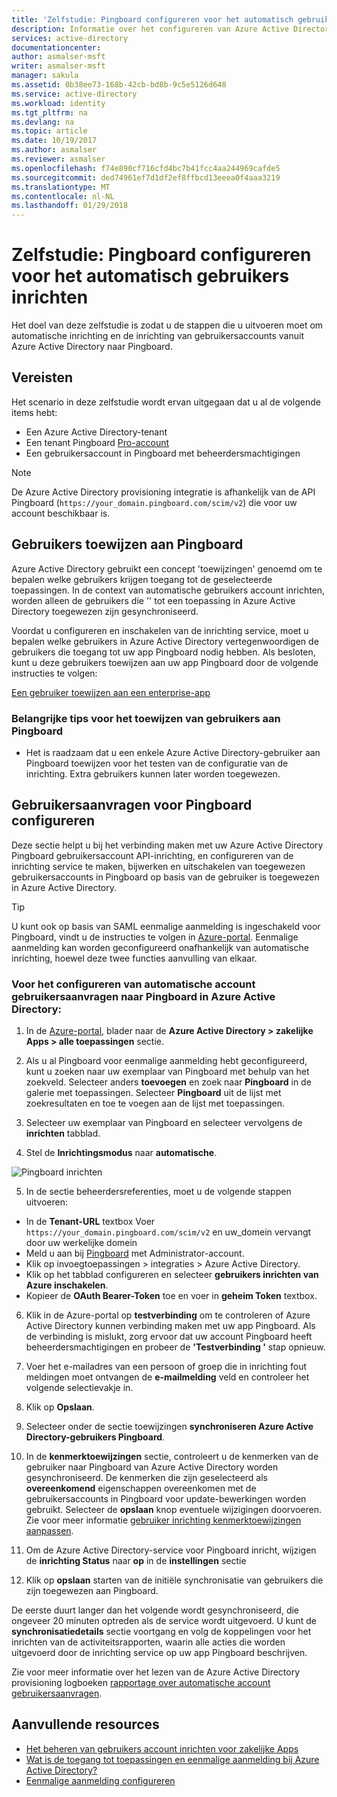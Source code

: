 ```yaml
---
title: 'Zelfstudie: Pingboard configureren voor het automatisch gebruikers inrichten met Azure Active Directory | Microsoft Docs'
description: Informatie over het configureren van Azure Active Directory voor het automatisch inrichten en gebruikersaccounts aan Pingboard ongedaan in te richten.
services: active-directory
documentationcenter: 
author: asmalser-msft
writer: asmalser-msft
manager: sakula
ms.assetid: 0b38ee73-168b-42cb-bd8b-9c5e5126d648
ms.service: active-directory
ms.workload: identity
ms.tgt_pltfrm: na
ms.devlang: na
ms.topic: article
ms.date: 10/19/2017
ms.author: asmalser
ms.reviewer: asmalser
ms.openlocfilehash: f74e890cf716cfd4bc7b41fcc4aa244969cafde5
ms.sourcegitcommit: ded74961ef7d1df2ef8ffbcd13eeea0f4aaa3219
ms.translationtype: MT
ms.contentlocale: nl-NL
ms.lasthandoff: 01/29/2018
---
```

# <a name="tutorial-configure-pingboard-for-automatic-user-provisioning"></a>Zelfstudie: Pingboard configureren voor het automatisch gebruikers inrichten

Het doel van deze zelfstudie is zodat u de stappen die u uitvoeren moet om automatische inrichting en de inrichting van gebruikersaccounts vanuit Azure Active Directory naar Pingboard.

## <a name="prerequisites"></a>Vereisten

Het scenario in deze zelfstudie wordt ervan uitgegaan dat u al de volgende items hebt:

*   Een Azure Active Directory-tenant
*   Een tenant Pingboard [Pro-account](https://pingboard.com/pricing) 
*   Een gebruikersaccount in Pingboard met beheerdersmachtigingen 

> [!NOTE] 
> De Azure Active Directory provisioning integratie is afhankelijk van de API Pingboard (`https://your_domain.pingboard.com/scim/v2`) die voor uw account beschikbaar is.

## <a name="assigning-users-to-pingboard"></a>Gebruikers toewijzen aan Pingboard

Azure Active Directory gebruikt een concept 'toewijzingen' genoemd om te bepalen welke gebruikers krijgen toegang tot de geselecteerde toepassingen. In de context van automatische gebruikers account inrichten, worden alleen de gebruikers die '' tot een toepassing in Azure Active Directory toegewezen zijn gesynchroniseerd. 

Voordat u configureren en inschakelen van de inrichting service, moet u bepalen welke gebruikers in Azure Active Directory vertegenwoordigen de gebruikers die toegang tot uw app Pingboard nodig hebben. Als besloten, kunt u deze gebruikers toewijzen aan uw app Pingboard door de volgende instructies te volgen:

[Een gebruiker toewijzen aan een enterprise-app](active-directory-coreapps-assign-user-azure-portal.md)

### <a name="important-tips-for-assigning-users-to-pingboard"></a>Belangrijke tips voor het toewijzen van gebruikers aan Pingboard

*   Het is raadzaam dat u een enkele Azure Active Directory-gebruiker aan Pingboard toewijzen voor het testen van de configuratie van de inrichting. Extra gebruikers kunnen later worden toegewezen.

## <a name="configuring-user-provisioning-to-pingboard"></a>Gebruikersaanvragen voor Pingboard configureren 

Deze sectie helpt u bij het verbinding maken met uw Azure Active Directory Pingboard gebruikersaccount API-inrichting, en configureren van de inrichting service te maken, bijwerken en uitschakelen van toegewezen gebruikersaccounts in Pingboard op basis van de gebruiker is toegewezen in Azure Active Directory.

> [!TIP]
> U kunt ook op basis van SAML eenmalige aanmelding is ingeschakeld voor Pingboard, vindt u de instructies te volgen in [Azure-portal](https://portal.azure.com). Eenmalige aanmelding kan worden geconfigureerd onafhankelijk van automatische inrichting, hoewel deze twee functies aanvulling van elkaar.

### <a name="to-configure-automatic-user-account-provisioning-to-pingboard-in-azure-active-directory"></a>Voor het configureren van automatische account gebruikersaanvragen naar Pingboard in Azure Active Directory:

1)  In de [Azure-portal](https://portal.azure.com), blader naar de **Azure Active Directory > zakelijke Apps > alle toepassingen** sectie.

2) Als u al Pingboard voor eenmalige aanmelding hebt geconfigureerd, kunt u zoeken naar uw exemplaar van Pingboard met behulp van het zoekveld. Selecteer anders **toevoegen** en zoek naar **Pingboard** in de galerie met toepassingen. Selecteer **Pingboard** uit de lijst met zoekresultaten en toe te voegen aan de lijst met toepassingen.

3)  Selecteer uw exemplaar van Pingboard en selecteer vervolgens de **inrichten** tabblad.

4)  Stel de **Inrichtingsmodus** naar **automatische**.

![Pingboard inrichten](./media/active-directory-saas-pingboard-provisioning-tutorial/pingboardazureprovisioning.png)
    
5) In de sectie beheerdersreferenties, moet u de volgende stappen uitvoeren:

* In de **Tenant-URL** textbox Voer `https://your_domain.pingboard.com/scim/v2` en uw_domein vervangt door uw werkelijke domein
* Meld u aan bij [Pingboard](https://pingboard.com/) met Administrator-account.
* Klik op invoegtoepassingen > integraties > Azure Active Directory.
* Klik op het tabblad configureren en selecteer **gebruikers inrichten van Azure inschakelen**.
* Kopieer de **OAuth Bearer-Token** toe en voer in **geheim Token** textbox.

6) Klik in de Azure-portal op **testverbinding** om te controleren of Azure Active Directory kunnen verbinding maken met uw app Pingboard. Als de verbinding is mislukt, zorg ervoor dat uw account Pingboard heeft beheerdersmachtigingen en probeer de **'Testverbinding '** stap opnieuw.

7) Voer het e-mailadres van een persoon of groep die in inrichting fout meldingen moet ontvangen de **e-mailmelding** veld en controleer het volgende selectievakje in.

8) Klik op **Opslaan**. 

9) Selecteer onder de sectie toewijzingen **synchroniseren Azure Active Directory-gebruikers Pingboard**.

10) In de **kenmerktoewijzingen** sectie, controleert u de kenmerken van de gebruiker naar Pingboard van Azure Active Directory worden gesynchroniseerd. De kenmerken die zijn geselecteerd als **overeenkomend** eigenschappen overeenkomen met de gebruikersaccounts in Pingboard voor update-bewerkingen worden gebruikt. Selecteer de **opslaan** knop eventuele wijzigingen doorvoeren. Zie voor meer informatie [gebruiker inrichting kenmerktoewijzingen aanpassen](active-directory-saas-customizing-attribute-mappings.md).

11) Om de Azure Active Directory-service voor Pingboard inricht, wijzigen de **inrichting Status** naar **op** in de **instellingen** sectie

12) Klik op **opslaan** starten van de initiële synchronisatie van gebruikers die zijn toegewezen aan Pingboard.

De eerste duurt langer dan het volgende wordt gesynchroniseerd, die ongeveer 20 minuten optreden als de service wordt uitgevoerd. U kunt de **synchronisatiedetails** sectie voortgang en volg de koppelingen voor het inrichten van de activiteitsrapporten, waarin alle acties die worden uitgevoerd door de inrichting service op uw app Pingboard beschrijven.

Zie voor meer informatie over het lezen van de Azure Active Directory provisioning logboeken [rapportage over automatische account gebruikersaanvragen](active-directory-saas-provisioning-reporting.md).

## <a name="additional-resources"></a>Aanvullende resources

* [Het beheren van gebruikers account inrichten voor zakelijke Apps](active-directory-enterprise-apps-manage-provisioning.md)
* [Wat is de toegang tot toepassingen en eenmalige aanmelding bij Azure Active Directory?](active-directory-appssoaccess-whatis.md)
* [Eenmalige aanmelding configureren](active-directory-saas-pingboard-tutorial.md)
